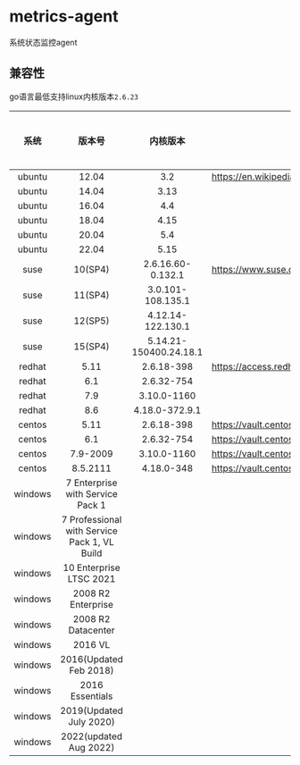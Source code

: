 # metrics-agent

系统状态监控agent

## 兼容性

go语言最低支持linux内核版本`2.6.23`

| 系统   | 版本号 | 内核版本 | 来源 | 是否支持 |
| :----: | :---: | :-----: | ---- | :-----: |
| ubuntu | 12.04 | 3.2 | https://en.wikipedia.org/wiki/Ubuntu_version_history#Table_of_versions | ✅ |
| ubuntu | 14.04    | 3.13 | | ✅ |
| ubuntu | 16.04    | 4.4  | | ✅ |
| ubuntu | 18.04    | 4.15 | | ✅ |
| ubuntu | 20.04    | 5.4  | | ✅ |
| ubuntu | 22.04    | 5.15 | | ✅ |
| suse   | 10(SP4)  | 2.6.16.60-0.132.1 | https://www.suse.com/support/kb/doc/?id=000019587 | ❌ |
| suse   | 11(SP4)  | 3.0.101-108.135.1      | | ✅ |
| suse   | 12(SP5)  | 4.12.14-122.130.1      | | ✅ |
| suse   | 15(SP4)  | 5.14.21-150400.24.18.1 | | ✅ |
| redhat | 5.11     | 2.6.18-398 | https://access.redhat.com/articles/3078 | ❌ |
| redhat | 6.1      | 2.6.32-754     | | ✅ |
| redhat | 7.9      | 3.10.0-1160    | | ✅ |
| redhat | 8.6      | 4.18.0-372.9.1 | | ✅ |
| centos | 5.11     | 2.6.18-398 | https://vault.centos.org/5.11/os/Source/ | ❌ |
| centos | 6.1      | 2.6.32-754 | https://vault.centos.org/6.10/os/Source/SPackages/ | ✅ |
| centos | 7.9-2009 |3.10.0-1160 | https://vault.centos.org/7.9.2009/os/Source/SPackages/ | ✅ |
| centos | 8.5.2111 | 4.18.0-348 | https://vault.centos.org/8.5.2111/BaseOS/Source/SPackages/ | ✅ |
| windows | 7 Enterprise with Service Pack 1             | | | ✅ |
| windows | 7 Professional with Service Pack 1, VL Build | | | ✅ |
| windows | 10 Enterprise LTSC 2021                      | | | ✅ |
| windows | 2008 R2 Enterprise                           | | | ✅ |
| windows | 2008 R2 Datacenter                           | | | ✅ |
| windows | 2016 VL                                      | | | ✅ |
| windows | 2016(Updated Feb 2018)                       | | | ✅ |
| windows | 2016 Essentials                              | | | ✅ |
| windows | 2019(Updated July 2020)                      | | | ✅ |
| windows | 2022(updated Aug 2022)                       | | | ✅ |
